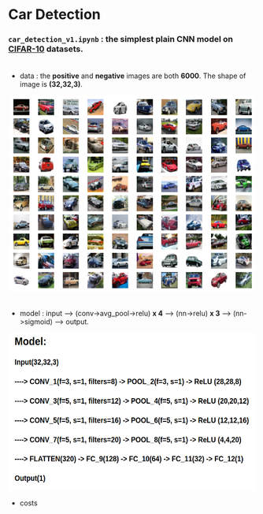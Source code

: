 # Car Detection

### `car_detection_v1.ipynb` : the simplest plain CNN model on [CIFAR-10](https://www.cs.toronto.edu/~kriz/cifar.html) datasets.<br><br>

* data : the **positive** and **negative** images are both **6000**. The shape of image is **(32,32,3)**. <br>

<div align="center">
  <img src="images/CIFAR_cars.png" height="400" width="500" /><br><br>            
</div>

* model : input --> (conv->avg_pool->relu) **x 4** --> (nn->relu) **x 3** --> (nn->sigmoid) --> output.

<div align="center">
  <img src="images/model.png" height="320" width="560" /><br>             
</div>

* costs
